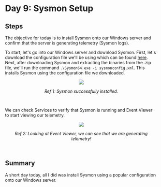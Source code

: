 # Day 9: Sysmon Setup
## Steps
The objective for today is to install Sysmon onto our Windows server and confirm that the server is generating telemetry (Sysmon logs).

To start, let's go into our Windows server and download Sysmon. First, let's download the configuration file we'll be using which can be found [here](https://github.com/olafhartong/sysmon-modular/blob/master/sysmonconfig.xml). Next, after downloading Sysmon and extracting the binaries from the .zip file, we'll run the command `.\Sysmon64.exe -i sysmonconfig.xml`. This installs Sysmon using the configuration file we downloaded.

<p align="center"><img src="https://i.imgur.com/GkNk7DT.png"></p>
<p align="center"><i>Ref 1: Sysmon successfully installed.</i></p>
<br>

We can check Services to verify that Sysmon is running and Event Viewer to start viewing our telemetry.

<p align="center"><img src="https://i.imgur.com/hMTuXYq.png"></p>
<p align="center"><i>Ref 2: Looking at Event Viewer, we can see that we are generating telemetry!</i></p>
<br>

## Summary
A short day today, all I did was install Sysmon using a popular configuration onto our Windows server.
